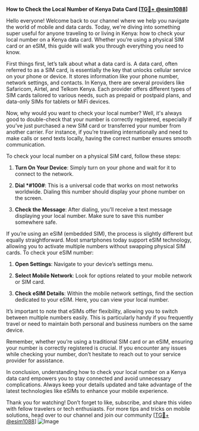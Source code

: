 **How to Check the Local Number of Kenya Data Card [[TG💪+ @esim1088](https://t.me/s/esim1088)]**

Hello everyone! Welcome back to our channel where we help you navigate the world of mobile and data cards. Today, we're diving into something super useful for anyone traveling to or living in Kenya: how to check your local number on a Kenya data card. Whether you’re using a physical SIM card or an eSIM, this guide will walk you through everything you need to know.

First things first, let’s talk about what a data card is. A data card, often referred to as a SIM card, is essentially the key that unlocks cellular service on your phone or device. It stores information like your phone number, network settings, and contacts. In Kenya, there are several providers like Safaricom, Airtel, and Telkom Kenya. Each provider offers different types of SIM cards tailored to various needs, such as prepaid or postpaid plans, and data-only SIMs for tablets or MiFi devices.

Now, why would you want to check your local number? Well, it's always good to double-check that your number is correctly registered, especially if you’ve just purchased a new SIM card or transferred your number from another carrier. For instance, if you’re traveling internationally and need to make calls or send texts locally, having the correct number ensures smooth communication.

To check your local number on a physical SIM card, follow these steps:

1. **Turn On Your Device**: Simply turn on your phone and wait for it to connect to the network.
   
2. **Dial *#100#**: This is a universal code that works on most networks worldwide. Dialing this number should display your phone number on the screen.

3. **Check the Message**: After dialing, you’ll receive a text message displaying your local number. Make sure to save this number somewhere safe.

If you’re using an eSIM (embedded SIM), the process is slightly different but equally straightforward. Most smartphones today support eSIM technology, allowing you to activate multiple numbers without swapping physical SIM cards. To check your eSIM number:

1. **Open Settings**: Navigate to your device’s settings menu.
   
2. **Select Mobile Network**: Look for options related to your mobile network or SIM card.

3. **Check eSIM Details**: Within the mobile network settings, find the section dedicated to your eSIM. Here, you can view your local number.

It’s important to note that eSIMs offer flexibility, allowing you to switch between multiple numbers easily. This is particularly handy if you frequently travel or need to maintain both personal and business numbers on the same device.

Remember, whether you’re using a traditional SIM card or an eSIM, ensuring your number is correctly registered is crucial. If you encounter any issues while checking your number, don’t hesitate to reach out to your service provider for assistance.

In conclusion, understanding how to check your local number on a Kenya data card empowers you to stay connected and avoid unnecessary complications. Always keep your details updated and take advantage of the latest technologies like eSIMs to enhance your mobile experience.

Thank you for watching! Don’t forget to like, subscribe, and share this video with fellow travelers or tech enthusiasts. For more tips and tricks on mobile solutions, head over to our channel and join our community [[TG💪+ @esim1088](https://t.me/s/esim1088)] ![Image](https://i.postimg.cc/Y0z9fWf4/image.png)